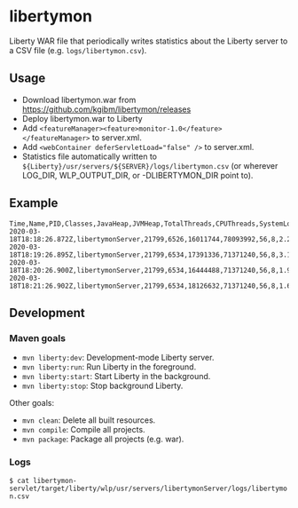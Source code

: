 # libertymon

Liberty WAR file that periodically writes statistics about the Liberty server to a CSV file (e.g. `logs/libertymon.csv`).

## Usage

* Download libertymon.war from https://github.com/kgibm/libertymon/releases
* Deploy libertymon.war to Liberty
* Add `<featureManager><feature>monitor-1.0</feature></featureManager>` to server.xml.
* Add `<webContainer deferServletLoad="false" />` to server.xml.
* Statistics file automatically written to `${Liberty}/usr/servers/${SERVER}/logs/libertymon.csv` (or wherever LOG_DIR, WLP_OUTPUT_DIR, or -DLIBERTYMON_DIR point to).

## Example

```
Time,Name,PID,Classes,JavaHeap,JVMHeap,TotalThreads,CPUThreads,SystemLoadAverage1Min,ProcessCPUCumulative,ProcessCPUDiff,ProcessCPU%,GCsCumulative,GCsDiff,GCTimeCumulative,GCTimeDiff,LibertyThreadsActive
2020-03-18T18:18:26.872Z,libertymonServer,21799,6526,16011744,78093992,56,8,2.201171875,0.49799080664294193,0,0.0,669,0,815,0,1
2020-03-18T18:19:26.895Z,libertymonServer,21799,6534,17391336,71371240,56,8,3.13818359375,0.22420833333333334,0,0,675,6,821,6,0
2020-03-18T18:20:26.900Z,libertymonServer,21799,6534,16444488,71371240,56,8,1.947265625,0.21169274300932092,0,0,679,4,825,4,0
2020-03-18T18:21:26.902Z,libertymonServer,21799,6534,18126632,71371240,56,8,1.65380859375,0.2245086608927382,0.012815917883417266,0.0,682,3,828,3,0
```

## Development

### Maven goals

* `mvn liberty:dev`: Development-mode Liberty server.
* `mvn liberty:run`: Run Liberty in the foreground.
* `mvn liberty:start`: Start Liberty in the background.
* `mvn liberty:stop`: Stop background Liberty.

Other goals:

* `mvn clean`: Delete all built resources.
* `mvn compile`: Compile all projects.
* `mvn package`: Package all projects (e.g. war).

### Logs

`$ cat libertymon-servlet/target/liberty/wlp/usr/servers/libertymonServer/logs/libertymon.csv`
